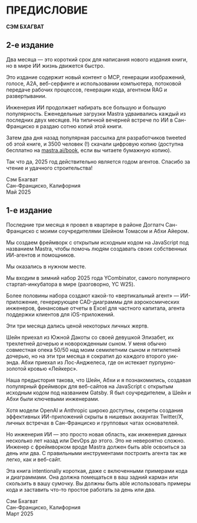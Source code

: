 # ПРЕДИСЛОВИЕ  
**СЭМ БХАГВАТ**  

## 2-е издание

Два месяца — это короткий срок для написания нового издания книги, но в мире ИИ жизнь движется быстро.

Это издание содержит новый контент о MCP, генерации изображений, голосе, A2A, веб-серфинге и использовании компьютера, потоковой передаче рабочих процессов, генерации кода, агентном RAG и развертывании.

Инженерия ИИ продолжает набирать все большую и большую популярность. Еженедельные загрузки Mastra удваивались каждый из последних двух месяцев. На типичной вечерней встрече по ИИ в Сан-Франциско я раздаю сотню копий этой книги.

Затем два дня назад популярная рассылка для разработчиков tweeted об этой книге, и 3500 человек (!) скачали цифровую копию (доступна бесплатно на [mastra.ai/book](https://mastra.ai/book), если вы читаете бумажную копию).

Так что да, 2025 год действительно является годом агентов. Спасибо за чтение и удачного строительства!

Сэм Бхагват  
Сан-Франциско, Калифорния  
Май 2025

## 1-е издание

Последние три месяца я провел в квартире в районе Догпатч Сан-Франциско с моими соучредителями Шейном Томасом и Абхи Айером.

Мы создаем фреймворк с открытым исходным кодом на JavaScript под названием Mastra, чтобы помочь людям создавать своих собственных ИИ-агентов и помощников.

Мы оказались в нужном месте.

Мы входим в зимний набор 2025 года YCombinator, самого популярного стартап-инкубатора в мире (разговорно, YC W25).

Более половины набора создают какой-то «вертикальный агент» — ИИ-приложение, генерирующее CAD-диаграммы для аэрокосмических инженеров, финансовые отчеты в Excel для частного капитала, агента поддержки клиентов для iOS-приложений.

Эти три месяца дались ценой некоторых личных жертв.

Шейн приехал из Южной Дакоты со своей девушкой Элизабет, их трехлетней дочерью и новорожденным сыном. У меня обычно совместная опека 50/50 над моим семилетним сыном и пятилетней дочерью, но на эти три месяца я сократил до каждого второго уик-энда. Абхи приехал из Лос-Анджелеса, где он истекает пурпурно-золотой кровью «Лейкерс».

Наша предыстория такова, что Шейн, Абхи и я познакомились, создавая популярный фреймворк для веб-сайтов на JavaScript с открытым исходным кодом под названием Gatsby. Я был соучредителем, а Шейн и Абхи были ключевыми инженерами.

Хотя модели OpenAI и Anthropic широко доступны, секреты создания эффективных ИИ-приложений скрыты в нишевых аккаунтах Twitter/X, личных встречах в Сан-Франциско и групповых чатах основателей.

Но инженерия ИИ — это просто новая область, как инженерия данных несколько лет назад или DevOps до этого. Это не невероятно сложно. Инженер с фреймворком вроде Mastra должен быть able освоиться за день или два. С правильными инструментами построить агента так же легко, как и веб-сайт.

Эта книга intentionally короткая, даже с включенными примерами кода и диаграммами. Она должна помещаться в ваш задний карман или скользить в вашу сумочку. Вы должны быть able использовать примеры кода и заставить что-то простое работать за день или два.

Сэм Бхагват  
Сан-Франциско, Калифорния  
Март 2025
